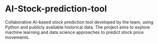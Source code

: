 # AI-Stock-prediction-tool
Collaborative AI-based stock prediction tool developed by the team, using Python and publicly available historical data. The project aims to explore machine learning and data science approaches to predict stock price movements.

